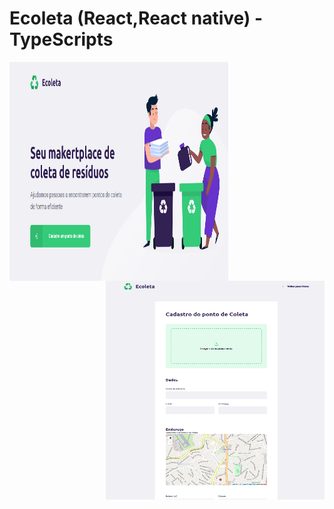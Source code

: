 # Ecoleta (React,React native) - TypeScripts
<img src="https://github.com/raphaom35/Ecoleta/blob/master/imgs/web1.PNG" width="350" height="350" align="left"/> 
<img src="https://github.com/raphaom35/Ecoleta/blob/master/imgs/web2.PNG" width="350" height="350" align="right"/>
<br><br>
